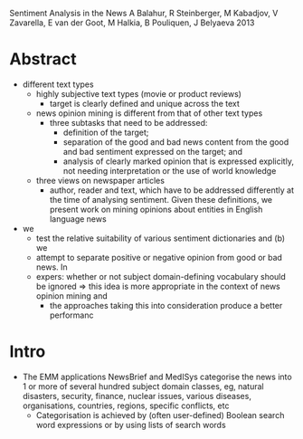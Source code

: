 Sentiment Analysis in the News
A Balahur, R Steinberger, M Kabadjov, V Zavarella, E van der Goot, M Halkia,
  B Pouliquen, J Belyaeva
2013

# Abstract

* different text types
  * highly subjective text types (movie or product reviews)
    * target is clearly defined and unique across the text
  * news opinion mining is different from that of other text types
    * three subtasks that need to be addressed:
      * definition of the target;
      * separation of the good and bad news content from the good and bad
        sentiment expressed on the target; and
      * analysis of clearly marked opinion that is expressed explicitly, not
        needing interpretation or the use of world knowledge
  * three views on newspaper articles
    * author, reader and text, which have to be addressed differently at the
      time of analysing sentiment.  Given these definitions, we present work on
      mining opinions about entities in English language news
* we
  * test the relative suitability of various sentiment dictionaries and (b) we
  * attempt to separate positive or negative opinion from good or bad news.  In
  * expers: whether or not subject domain-defining vocabulary should be ignored
    => this idea is more appropriate in the context of news opinion mining and
    * the approaches taking this into consideration produce a better performanc

# Intro

* The EMM applications NewsBrief and MedISys
  categorise the news into 1 or more of several hundred subject domain classes,
  eg, natural disasters, security, finance, nuclear issues, various diseases,
  organisations, countries, regions, specific conflicts, etc
  * Categorisation is achieved by (often user-defined) Boolean search word
    expressions or by using lists of search words
